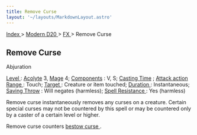 ```yaml
---
title: Remove Curse
layout: '~/layouts/MarkdownLayout.astro'
---
```


[ Index ](/) > [ Modern D20 ](/modern.d20.srd) > [ FX ](/modern.d20.srd/fx) > Remove Curse

##  Remove Curse

Abjuration

[ Level ](/modern.d20.srd/fx/level) : [ Acolyte](/modern.d20.srd/classes/advanced/acolyte) 3, [ Mage](/modern.d20.srd/classes/advanced/mage) 4; [ Components](/modern.d20.srd/fx/components) : V, S; [ Casting Time](/modern.d20.srd/fx/casting.time) ; [ Attack action](/modern.d20.srd/combat/attack.actions) [ Range ](/modern.d20.srd/fx/range) :
Touch; [ Target ](/modern.d20.srd/fx/target) : Creature or item touched; [Duration ](/modern.d20.srd/fx/duration) : Instantaneous; [ Saving Throw](/modern.d20.srd/basics/saving.throws) : Will negates (harmless); [ Spell Resistance ](/modern.d20.srd/special.abilities/spell.resistance) : Yes
(harmless)

Remove curse instantaneously removes any curses on a creature. Certain special
curses may not be countered by this spell or may be countered only by a caster
of a certain level or higher.

Remove curse counters [ bestow curse ](/modern.d20.srd/fx/bestow.curse) .

